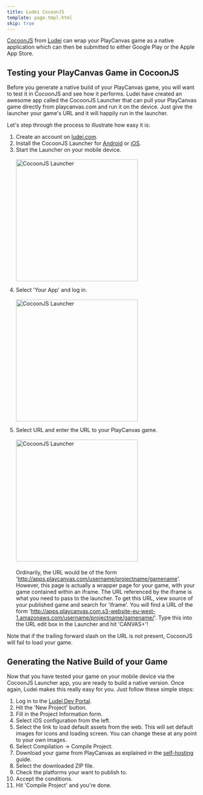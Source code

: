 ```yaml
---
title: Ludei CocoonJS
template: page.tmpl.html
skip: true
---
```


[CocoonJS][cocoonjs] from [Ludei][ludei] can wrap your PlayCanvas game as a native application which can then be submitted to either Google Play or the Apple App Store.

## Testing your PlayCanvas Game in CocoonJS

Before you generate a native build of your PlayCanvas game, you will want to test it in CocoonJS and see how it performs. Ludei have created an awesome app called the CocoonJS Launcher that can pull your PlayCanvas game directly from playcanvas.com and run it on the device. Just give the launcher your game's URL and it will happily run in the launcher.

Let's step through the process to illustrate how easy it is:

1. Create an account on [ludei.com][ludei].
2. Install the CocoonJS Launcher for [Android][android_launcher] or [iOS][ios_launcher].
3. Start the Launcher on your mobile device.<br><br><img alt="CocoonJS Launcher" width="320" src="/images/publishing/cocoonjs/launcher.png"></img><p>
4. Select 'Your App' and log in.<br><br><img alt="CocoonJS Launcher" width="320" src="/images/publishing/cocoonjs/signin.png"></img><p>
5. Select URL and enter the URL to your PlayCanvas game.<br><br><img alt="CocoonJS Launcher" width="320" src="/images/publishing/cocoonjs/applist.png"></img><br><br>Ordinarily, the URL would be of the form 'http://apps.playcanvas.com/username/projectname/gamename'. However, this page is actually a wrapper page for your game, with your game contained within an iframe. The URL referenced by the iframe is what you need to pass to the launcher. To get this URL, view source of your published game and search for 'iframe'. You will find a URL of the form 'http://apps.playcanvas.com.s3-website-eu-west-1.amazonaws.com/username/projectname/gamename/'. Type this into the URL edit box in the Launcher and hit 'CANVAS+'!

<p class="alert alert-warning">
Note that if the trailing forward slash on the URL is not present, CocoonJS will fail to load your game.
</p>

## Generating the Native Build of your Game

Now that you have tested your game on your mobile device via the CocoonJS Launcher app, you are ready to build a native version. Once again, Ludei makes this really easy for you. Just follow these simple steps:

1. Log in to the [Ludei Dev Portal][ludei_dev].
2. Hit the 'New Project' button.
3. Fill in the Project Information form.
4. Select iOS configuration from the left.
5. Select the link to load default assets from the web. This will set default images for icons and loading screen. You can change these at any point to your own images.
7. Select Compilation -> Compile Project.
6. Download your game from PlayCanvas as explained in the [self-hosting][self_hosting] guide.
8. Select the downloaded ZIP file.
9. Check the platforms your want to publish to.
10. Accept the conditions.
11. Hit 'Compile Project' and you're done.

[cocoonjs]: https://www.ludei.com/cocoonjs/
[ludei]: https://ludei.com/
[android_launcher]: https://play.google.com/store/apps/details?id=com.ideateca.cocoonjslauncher&hl=en_GB
[ios_launcher]: https://itunes.apple.com/gb/app/cocoonjs-by-ludei/id519623307?mt=8
[ludei_dev]: https://sso.ludei.com/login?client=cloud
[self_hosting]: /user-manual/publishing/self-hosting/
